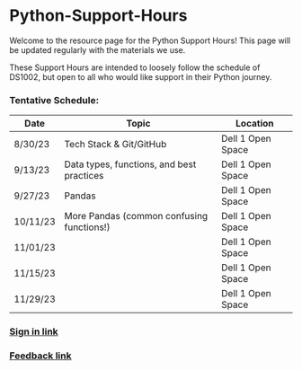 # Python-Support-Hours

Welcome to the resource page for the Python Support Hours! This page will be updated regularly with the materials we use.

These Support Hours are intended to loosely follow the schedule of DS1002, but open to all who would like support in their Python journey.

### Tentative Schedule:
| Date     | Topic                   | Location          |
|----------|-------------------------|-------------------|
| 8/30/23  | Tech Stack & Git/GitHub             | Dell 1 Open Space |
| 9/13/23  | Data types, functions, and best practices                        | Dell 1 Open Space |
| 9/27/23  | Pandas                  | Dell 1 Open Space |
| 10/11/23 | More Pandas (common confusing functions!)            | Dell 1 Open Space |
| 11/01/23 |                         | Dell 1 Open Space |
| 11/15/23 |                         | Dell 1 Open Space |
| 11/29/23 |                         | Dell 1 Open Space |

### [Sign in link]
### [Feedback link]




[Sign in link]:  https://forms.office.com/r/XZa0ctu8jn
[Feedback link]: https://forms.office.com/Pages/ResponsePage.aspx?id=x4A0ewc3c0iLd-IWczplrGOYHY4L82xIpZIH_NI1CCpUQ1NFM041NFo5NkZENjVRMzJJTEY3N0tSUy4u
